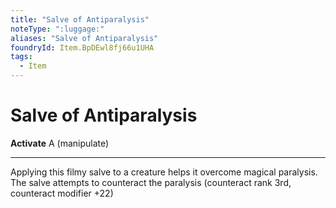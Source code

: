 ```yaml
---
title: "Salve of Antiparalysis"
noteType: ":luggage:"
aliases: "Salve of Antiparalysis"
foundryId: Item.BpDEwl8fj66u1UHA
tags:
  - Item
---
```


# Salve of Antiparalysis

**Activate** A (manipulate)

* * *

Applying this filmy salve to a creature helps it overcome magical paralysis. The salve attempts to counteract the paralysis (counteract rank 3rd, counteract modifier +22)
